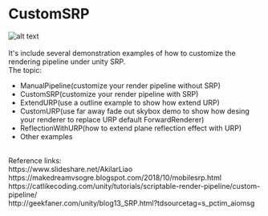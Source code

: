 # CustomSRP
![alt text](https://github.com/AkilarLiao/CustomSRP/raw/master/CustomSRP.png "Logo Title Text 1")
<br>
<br>
It's include several demonstration examples of how to customize the rendering pipeline under unity SRP.
<br>
The topic:
<br>
* ManualPipeline(customize your render pipeline without SRP)
* CustomSRP(customize your render pipeline with SRP)
* ExtendURP(use a outline example to show how extend URP)
* CustomURP(use far away fade out skybox demo to show how desing your renderer to replace URP default ForwardRenderer)
* ReflectionWithURP(how to extend plane reflection effect with URP)
* Other examples
<br>
Reference links:
<br>
https://www.slideshare.net/AkilarLiao
<br>
https://makedreamvsogre.blogspot.com/2018/10/mobilesrp.html
<br>
https://catlikecoding.com/unity/tutorials/scriptable-render-pipeline/custom-pipeline/
<br>
http://geekfaner.com/unity/blog13_SRP.html?tdsourcetag=s_pctim_aiomsg
